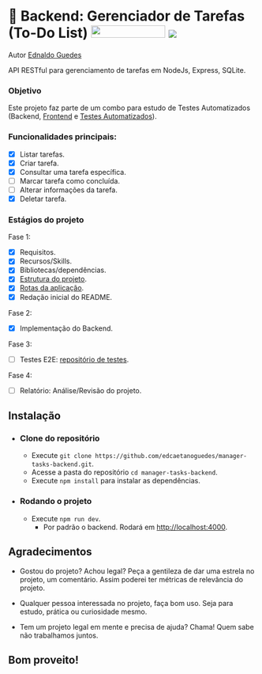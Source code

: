 <h1>🔧 Backend: Gerenciador de Tarefas (To-Do List)
    <img src="https://img.shields.io/badge/Status-EM_CONSTRUCÃO-00FF00" width="150" height="25" />
    <img src="https://visitor-badge.laobi.icu/badge?page_id=manager-tasks-backend&" />
</h1>

<div class="author">
  <p>Autor <a href="https://github.com/edcaetanoguedes">Ednaldo Guedes</a></p>
</div>

API RESTful para gerenciamento de tarefas em NodeJs, Express, SQLite.

### Objetivo

Este projeto faz parte de um combo para estudo de Testes Automatizados (Backend, [Frontend](https://github.com/edcaetanoguedes/manager-tasks-frontend) e [Testes Automatizados]()).

### Funcionalidades principais:

- [x] Listar tarefas.
- [x] Criar tarefa.
- [x] Consultar uma tarefa específica.
- [ ] Marcar tarefa como concluída.
- [ ] Alterar informações da tarefa.
- [x] Deletar tarefa.

### Estágios do projeto

Fase 1:

- [x] Requisitos.
- [x] Recursos/Skills.
- [x] Bibliotecas/dependências.
- [x] [Estrutura do projeto](./docs/structure/project.md).
- [x] [Rotas da aplicação](./docs/structure/routes.md).
- [x] Redação inicial do README.

Fase 2:

- [x] Implementação do Backend.

Fase 3:

- [ ] Testes E2E: [repositório de testes](https://github.com/edcaetanoguedes/manager-tasks-automated-tests).

Fase 4:

- [ ] Relatório: Análise/Revisão do projeto.

## Instalação

- ### Clone do repositório
  - Execute `git clone https://github.com/edcaetanoguedes/manager-tasks-backend.git`.
  - Acesse a pasta do repositório `cd manager-tasks-backend`.
  - Execute `npm install` para instalar as dependências.
- ### Rodando o projeto
  - Execute `npm run dev`.
    - Por padrão o backend. Rodará em [http://localhost:4000](http://localhost:4000).

## Agradecimentos

- Gostou do projeto? Achou legal? Peça a gentileza de dar uma estrela no projeto, um comentário. Assim poderei ter métricas de relevância do projeto.

- Qualquer pessoa interessada no projeto, faça bom uso. Seja para estudo, prática ou curiosidade mesmo.

- Tem um projeto legal em mente e precisa de ajuda? Chama! Quem sabe não trabalhamos juntos.

## Bom proveito!
